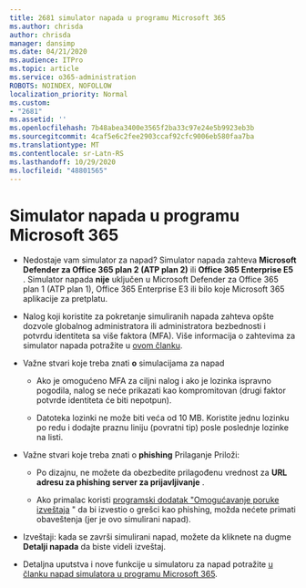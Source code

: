 ```yaml
---
title: 2681 simulator napada u programu Microsoft 365
ms.author: chrisda
author: chrisda
manager: dansimp
ms.date: 04/21/2020
ms.audience: ITPro
ms.topic: article
ms.service: o365-administration
ROBOTS: NOINDEX, NOFOLLOW
localization_priority: Normal
ms.custom:
- "2681"
ms.assetid: ''
ms.openlocfilehash: 7b48abea3400e3565f2ba33c97e24e5b9923eb3b
ms.sourcegitcommit: 4caf5e6c2fee2903ccaf92cfc9006eb580faa7ba
ms.translationtype: MT
ms.contentlocale: sr-Latn-RS
ms.lasthandoff: 10/29/2020
ms.locfileid: "48801565"
---
```

# <a name="attack-simulator-in-microsoft-365"></a>Simulator napada u programu Microsoft 365

- Nedostaje vam simulator za napad? Simulator napada zahteva **Microsoft Defender za Office 365 plan 2 (ATP plan 2)** ili **Office 365 Enterprise E5** . Simulator napada **nije** uključen u Microsoft Defender za Office 365 plan 1 (ATP plan 1), Office 365 Enterprise E3 ili bilo koje Microsoft 365 aplikacije za pretplatu.

- Nalog koji koristite za pokretanje simuliranih napada zahteva opšte dozvole globalnog administratora ili administratora bezbednosti i potvrdu identiteta sa više faktora (MFA). Više informacija o zahtevima za simulator napada potražite u [ovom članku](https://docs.microsoft.com/microsoft-365/security/office-365-security/attack-simulator).

- Važne stvari koje treba znati **o** simulacijama za napad

  - Ako je omogućeno MFA za ciljni nalog i ako je lozinka ispravno pogodila, nalog se neće prikazati kao kompromitovan (drugi faktor potvrde identiteta će biti nepotpun).

  - Datoteka lozinki ne može biti veća od 10 MB. Koristite jednu lozinku po redu i dodajte praznu liniju (povratni tip) posle poslednje lozinke na listi.

- Važne stvari koje treba znati o **phishing** Prilaganje Priloži:

  - Po dizajnu, ne možete da obezbedite prilagođenu vrednost za **URL adresu za phishing server za prijavljivanje** .

  - Ako primalac koristi [programski dodatak "Omogućavanje poruke izveštaja](https://docs.microsoft.com/microsoft-365/security/office-365-security/enable-the-report-message-add-in) " da bi izvestio o grešci kao phishing, možda nećete primati obaveštenja (jer je ovo simulirani napad).

- Izveštaji: kada se završi simulirani napad, možete da kliknete na dugme **Detalji napada** da biste videli izveštaj.

- Detaljna uputstva i nove funkcije u simulatoru za napad potražite [u članku napad simulatora u programu Microsoft 365](https://docs.microsoft.com/microsoft-365/security/office-365-security/attack-simulator).
